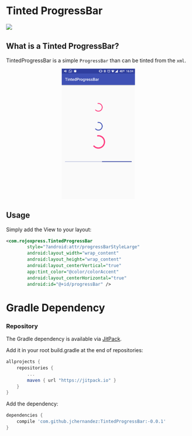 # Tinted ProgressBar
[![](https://jitpack.io/v/jchernandez/TintedProgressBar.svg)](https://jitpack.io/#jchernandez/TintedProgressBar)

## What is a Tinted ProgressBar?

TintedProgressBar is a simple `ProgressBar` than can be tinted from the `xml`.

<div align="center">
  <img height="355" src="raw/screen.png"/>
</div>

## Usage
Simply add the View to your layout:
```xml
<com.rojoxpress.TintedProgressBar
        style="?android:attr/progressBarStyleLarge"
        android:layout_width="wrap_content"
        android:layout_height="wrap_content"
        android:layout_centerVertical="true"
        app:tint_color="@color/colorAccent"
        android:layout_centerHorizontal="true"
        android:id="@+id/progressBar" />
```
# Gradle Dependency

### Repository
The Gradle dependency is available via [JitPack](https://jitpack.io/#jchernandez/SlideButton).

Add it in your root build.gradle at the end of repositories:
```gradle
allprojects {
	repositories {
		...
		maven { url "https://jitpack.io" }
	}
}
```

 Add the dependency:
```gradle
dependencies {
    compile 'com.github.jchernandez:TintedProgressBar:-0.0.1'
}
```